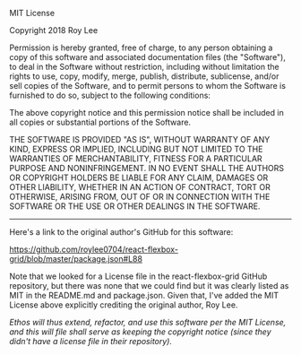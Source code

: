 MIT License

Copyright 2018 Roy Lee

Permission is hereby granted, free of charge, to any person obtaining a copy of this software and associated documentation files (the "Software"), to deal in the Software without restriction, including without limitation the rights to use, copy, modify, merge, publish, distribute, sublicense, and/or sell copies of the Software, and to permit persons to whom the Software is furnished to do so, subject to the following conditions:

The above copyright notice and this permission notice shall be included in all copies or substantial portions of the Software.

THE SOFTWARE IS PROVIDED "AS IS", WITHOUT WARRANTY OF ANY KIND, EXPRESS OR IMPLIED, INCLUDING BUT NOT LIMITED TO THE WARRANTIES OF MERCHANTABILITY, FITNESS FOR A PARTICULAR PURPOSE AND NONINFRINGEMENT. IN NO EVENT SHALL THE AUTHORS OR COPYRIGHT HOLDERS BE LIABLE FOR ANY CLAIM, DAMAGES OR OTHER LIABILITY, WHETHER IN AN ACTION OF CONTRACT, TORT OR OTHERWISE, ARISING FROM, OUT OF OR IN CONNECTION WITH THE SOFTWARE OR THE USE OR OTHER DEALINGS IN THE SOFTWARE.

---

Here's a link to the original author's GitHub for this software:

https://github.com/roylee0704/react-flexbox-grid/blob/master/package.json#L88

Note that we looked for a License file in the react-flexbox-grid GitHub repository, but there was none that we could find
but it was clearly listed as MIT in the README.md and package.json. Given that, I've added the MIT License above explicitly
crediting the original author, Roy Lee.

_Ethos will thus extend, refactor, and use this software per the MIT License, and this will file shall serve as keeping the copyright notice (since they didn't have a license file in their repository)._

